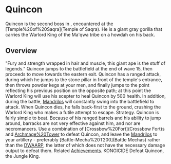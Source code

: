 # Quincon

Quincon is the second boss in , encountered at the [Temple%20of%20Saqra](Temple of Saqra). He is a giant gray gorilla that carries the Warlord King of the Ma'qwa tribe on a howdah on his back.
## Overview

"Fury and strength wrapped in hair and muscle, this giant ape is the stuff of legends."
Quincon jumps to the battlefield at the end of wave 15, then proceeds to move towards the eastern exit.
Quincon has a ranged attack, during which he jumps to the stone pillar in front of the temple's entrance, then throws powder kegs at your men, and finally jumps to the point reflecting his previous position on the opposite path; at this point the Warlord King will use his scepter to heal Quincon by 500 health. In addition, during the battle, [Mandrilos](Mandrilos) will constantly swing into the battlefield to attack.
When Quincon dies, he falls back-first to the ground, crushing the Warlord King who makes a futile attempt to escape.
Strategy.
Quincon is fairly simple to beat. Because of his ranged barrels and his ability to jump around, barracks are not very effective against him, and nor are necromancers. Use a combination of [Crossbow%20Fort](Crossbow Fort)s and [Archmage%20Tower](Archmages) to defeat Quincon, and leave the [Mandrilos](Mandrilos) to your artillery - preferably [Battle-Mecha%20T200](Battle Mechas) rather than the [DWAARP](DWAARP), the latter of which does not have the necessary damage output to defeat them.
Related [Achievements](Achievements).
KONGICIDE Defeat Quincon, the Jungle King.